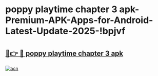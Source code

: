 # poppy playtime chapter 3 apk-Premium-APK-Apps-for-Android-Latest-Update-2025-!bpjvf

# <h2><a href="https://googleone.com">🔗👉 🔴 poppy playtime chapter 3 apk</a></h2>

[![acn](https://github.com/user-attachments/assets/0f9c940e-d8b0-45ae-aac7-cd30a18b3e1c)](https://googleone.com)

